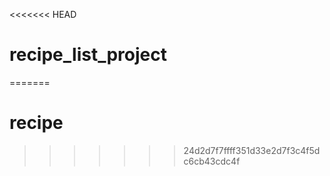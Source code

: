 <<<<<<< HEAD
# recipe_list_project
=======
# recipe
>>>>>>> 24d2d7f7ffff351d33e2d7f3c4f5dc6cb43cdc4f
